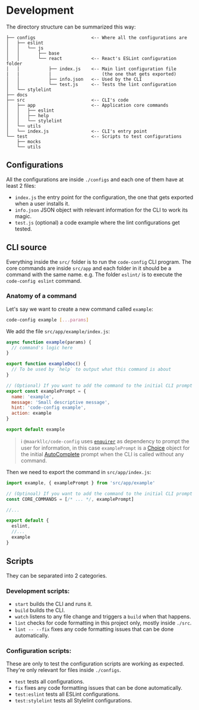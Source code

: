 # Development

The directory structure can be summarized this way:

```
├── configs                     <-- Where all the configurations are
│   ├── eslint
│   │   └── js
│   │       ├── base
│   │       └── react           <-- React's ESLint configuration folder
│   │           ├── index.js    <-- Main lint configuration file
|   |           |                   (the one that gets exported)
│   │           ├── info.json   <-- Used by the CLI
│   │           └── test.js     <-- Tests the lint configuration
│   └── stylelint
├── docs
├── src                         <-- CLI's code
│   ├── app                     <-- Application core commands
│   │   ├── eslint
│   │   ├── help
│   │   └── stylelint
│   └── utils
│   └── index.js                <-- CLI's entry point
└── test                        <-- Scripts to test configurations
    ├── mocks
    └── utils
```

## Configurations

All the configurations are inside `./configs` and each one of them have at least 2 files:

* `index.js` the entry point for the configuration, the one that gets exported when a user installs it.
* `info.json` JSON object with relevant information for the CLI to work its magic.
* `test.js` (optional) a code example where the lint configurations get tested.

## CLI source

Everything inside the `src/` folder is to run the `code-config` CLI program. The core commands are inside `src/app` and each folder in it should be a command with the same name. e.g. The folder `eslint/` is to execute the `code-config eslint` command.

### Anatomy of a command

Let's say we want to create a new command called `example`:

```bash
code-config example [...params]
```

We add the file `src/app/example/index.js`:

```javascript
async function example(params) {
  // command's logic here
}

export function exampleDoc() {
  // To be used by `help` to output what this command is about
}

// (Optional) If you want to add the command to the initial CLI prompt
export const examplePrompt = {
  name: 'example',
  message: 'Small descriptive message',
  hint: 'code-config example',
  action: example
}

export default example
```

> ℹ️ `@maarkllc/code-config` uses [`enquirer`][enquirer] as dependency to prompt the user for information, in this case `examplePrompt` is a [Choice] object for the initial [AutoComplete] prompt when the CLI is called without any command.

Then we need to export the command in `src/app/index.js`:

```javascript
import example, { examplePrompt } from 'src/app/example'

// (Optinoal) If you want to add the command to the initial CLI prompt
const CORE_COMMANDS = [/* ... */, examplePrompt]

//...

export default {
  eslint,
  //...
  example
}
```

## Scripts

They can be separated into 2 categories.

### Development scripts:

* `start` builds the CLI and runs it.
* `build` builds the CLI.
* `watch` listens to any file change and triggers a `build` when that happens.
* `lint` checks for code formatting in this project only, mostly inside `./src`.
* `lint -- --fix` fixes any code formatting issues that can be done automatically.

### Configuration scripts:

These are only to test the configuration scripts are working as expected. They're only relevant for files inside `./configs`.

* `test` tests all configurations.
* `fix` fixes any code formatting issues that can be done automatically.
* `test:eslint` tests all ESLint configurations.
* `test:stylelint` tests all Stylelint configurations.

[enquirer]: https://www.npmjs.com/package/enquirer
[Choice]: https://github.com/enquirer/enquirer#defining-choices
[AutoComplete]: https://github.com/enquirer/enquirer#autocomplete-prompt
